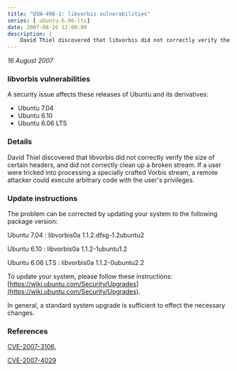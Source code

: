 ```yaml
---
title: "USN-498-1: libvorbis vulnerabilities"
series: [ ubuntu-6.06-lts]
date: 2007-08-16 12:00:00
description: |
    David Thiel discovered that libvorbis did not correctly verify the size of certain headers, and did not correctly clean up a broken stream. If a user were tricked into processing a specially crafted Vorbis stream, a remote attacker could execute arbitrary code with the user&#39;s privileges.
--- 
```

 
 

*16 August 2007*

### libvorbis vulnerabilities

A security issue affects these releases of Ubuntu and its derivatives:

* Ubuntu 7.04
* Ubuntu 6.10
* Ubuntu 6.06 LTS

### Details

David Thiel discovered that libvorbis did not correctly verify the size of certain headers, and did not correctly clean up a broken stream. If a user were tricked into processing a specially crafted Vorbis stream, a remote attacker could execute arbitrary code with the user&#39;s privileges.

### Update instructions

The problem can be corrected by updating your system to the following package version:

Ubuntu 7.04
 : libvorbis0a <span>1.1.2.dfsg-1.2ubuntu2</span>

Ubuntu 6.10
 : libvorbis0a <span>1.1.2-1ubuntu1.2</span>

Ubuntu 6.06 LTS
 : libvorbis0a <span>1.1.2-0ubuntu2.2</span>

To update your system, please follow these instructions: [https://wiki.ubuntu.com/Security/Upgrades](https://wiki.ubuntu.com/Security/Upgrades).

In general, a standard system upgrade is sufficient to effect the necessary changes.

### References

 
 [CVE-2007-3106](http://people.ubuntu.com/~ubuntu-security/cve/CVE-2007-3106), 

 [CVE-2007-4029](http://people.ubuntu.com/~ubuntu-security/cve/CVE-2007-4029)
 

